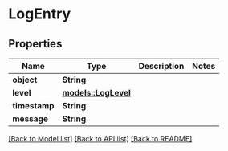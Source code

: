 # LogEntry

## Properties

Name | Type | Description | Notes
------------ | ------------- | ------------- | -------------
**object** | **String** |  | 
**level** | [**models::LogLevel**](LogLevel.md) |  | 
**timestamp** | **String** |  | 
**message** | **String** |  | 

[[Back to Model list]](../README.md#documentation-for-models) [[Back to API list]](../README.md#documentation-for-api-endpoints) [[Back to README]](../README.md)


